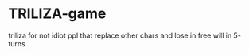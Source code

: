 TRILIZA-game
============

triliza for not idiot ppl that replace other chars and lose in free will in 5- turns
